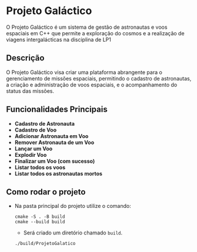 # Projeto Galáctico
O Projeto Galáctico é um sistema de gestão de astronautas e voos espaciais em C++ que permite a exploração do cosmos e a realização de viagens intergalácticas na disciplina de LP1

## Descrição

O Projeto Galáctico visa criar uma plataforma abrangente para o gerenciamento de missões espaciais, permitindo o cadastro de astronautas, a criação e administração de voos espaciais, e o acompanhamento do status das missões.
## Funcionalidades Principais
- **Cadastro de Astronauta**
- **Cadastro de Voo**
- **Adicionar Astronauta em Voo**
- **Remover Astronauta de um Voo**
- **Lançar um Voo**
- **Explodir Voo**
- **Finalizar um Voo (com sucesso)**
- **Listar todos os voos**
- **Listar todos os astronautas mortos**
  
## Como rodar o projeto
- Na pasta principal do projeto utilize o comando:
  ```
  cmake -S . -B build
  cmake --build build
  ```
  - Será criado um diretório chamado `build`.

  ```
  ./build/ProjetoGalatico
  ```
